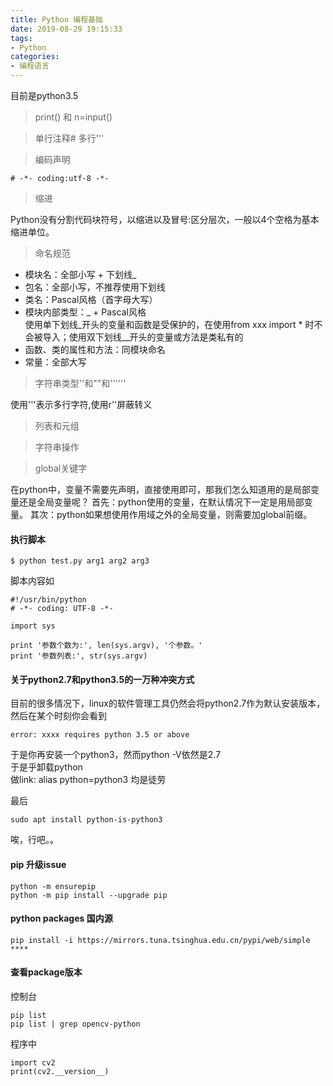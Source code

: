 ```yaml
---
title: Python 编程基础
date: 2019-08-29 19:15:33
tags:
- Python
categories: 
- 编程语言
---
```

目前是python3.5
> print() 和 n=input()

> 单行注释# 多行'''

> 编码声明
```
# -*- coding:utf-8 -*-
```
> 缩进<br>

Python没有分割代码块符号，以缩进以及冒号:区分层次，一般以4个空格为基本缩进单位。
> 命名规范
 + 模块名：全部小写 + 下划线_
 + 包名：全部小写，不推荐使用下划线
 + 类名：Pascal风格（首字母大写）
 + 模块内部类型：_ + Pascal风格<br>
 使用单下划线_开头的变量和函数是受保护的，在使用from xxx import * 时不会被导入；使用双下划线__开头的变量或方法是类私有的
 + 函数、类的属性和方法：同模块命名
 + 常量：全部大写
 
>字符串类型''和""和''''''<br>

使用'''表示多行字符,使用r''屏蔽转义
> 列表和元组

> 字符串操作

> global关键字

在python中，变量不需要先声明，直接使用即可，那我们怎么知道用的是局部变量还是全局变量呢？
首先：python使用的变量，在默认情况下一定是用局部变量。
其次：python如果想使用作用域之外的全局变量，则需要加global前缀。

#### 执行脚本
```
$ python test.py arg1 arg2 arg3
```
脚本内容如
```
#!/usr/bin/python
# -*- coding: UTF-8 -*-

import sys

print '参数个数为:', len(sys.argv), '个参数。'
print '参数列表:', str(sys.argv)
```

#### 关于python2.7和python3.5的一万种冲突方式
目前的很多情况下，linux的软件管理工具仍然会将python2.7作为默认安装版本，然后在某个时刻你会看到
```
error: xxxx requires python 3.5 or above
```
于是你再安装一个python3，然而python -V依然是2.7<br>
于是乎卸载python<br>
做link: alias python=python3 均是徒劳

最后
```
sudo apt install python-is-python3
```
唉，行吧。。

#### pip 升级issue
```
python -m ensurepip
python -m pip install --upgrade pip
```
#### python packages 国内源
```
pip install -i https://mirrors.tuna.tsinghua.edu.cn/pypi/web/simple ****
```

#### 查看package版本
控制台
```
pip list
pip list | grep opencv-python
```
程序中
```
import cv2
print(cv2.__version__)
```